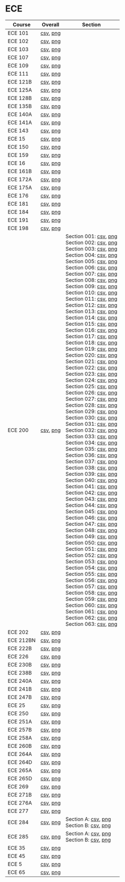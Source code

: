 # ECE

| Course | Overall | Section |
| ------ | ------- | ------- |
| ECE 101 | [csv](https://github.com/UCSD-Historical-Enrollment-Data/2024Winter/blob/main/overall/ECE%20101.csv), [png](https://raw.githubusercontent.com/UCSD-Historical-Enrollment-Data/2024Winter/main/plot_overall/ECE%20101.png) |  |
| ECE 102 | [csv](https://github.com/UCSD-Historical-Enrollment-Data/2024Winter/blob/main/overall/ECE%20102.csv), [png](https://raw.githubusercontent.com/UCSD-Historical-Enrollment-Data/2024Winter/main/plot_overall/ECE%20102.png) |  |
| ECE 103 | [csv](https://github.com/UCSD-Historical-Enrollment-Data/2024Winter/blob/main/overall/ECE%20103.csv), [png](https://raw.githubusercontent.com/UCSD-Historical-Enrollment-Data/2024Winter/main/plot_overall/ECE%20103.png) |  |
| ECE 107 | [csv](https://github.com/UCSD-Historical-Enrollment-Data/2024Winter/blob/main/overall/ECE%20107.csv), [png](https://raw.githubusercontent.com/UCSD-Historical-Enrollment-Data/2024Winter/main/plot_overall/ECE%20107.png) |  |
| ECE 109 | [csv](https://github.com/UCSD-Historical-Enrollment-Data/2024Winter/blob/main/overall/ECE%20109.csv), [png](https://raw.githubusercontent.com/UCSD-Historical-Enrollment-Data/2024Winter/main/plot_overall/ECE%20109.png) |  |
| ECE 111 | [csv](https://github.com/UCSD-Historical-Enrollment-Data/2024Winter/blob/main/overall/ECE%20111.csv), [png](https://raw.githubusercontent.com/UCSD-Historical-Enrollment-Data/2024Winter/main/plot_overall/ECE%20111.png) |  |
| ECE 121B | [csv](https://github.com/UCSD-Historical-Enrollment-Data/2024Winter/blob/main/overall/ECE%20121B.csv), [png](https://raw.githubusercontent.com/UCSD-Historical-Enrollment-Data/2024Winter/main/plot_overall/ECE%20121B.png) |  |
| ECE 125A | [csv](https://github.com/UCSD-Historical-Enrollment-Data/2024Winter/blob/main/overall/ECE%20125A.csv), [png](https://raw.githubusercontent.com/UCSD-Historical-Enrollment-Data/2024Winter/main/plot_overall/ECE%20125A.png) |  |
| ECE 128B | [csv](https://github.com/UCSD-Historical-Enrollment-Data/2024Winter/blob/main/overall/ECE%20128B.csv), [png](https://raw.githubusercontent.com/UCSD-Historical-Enrollment-Data/2024Winter/main/plot_overall/ECE%20128B.png) |  |
| ECE 135B | [csv](https://github.com/UCSD-Historical-Enrollment-Data/2024Winter/blob/main/overall/ECE%20135B.csv), [png](https://raw.githubusercontent.com/UCSD-Historical-Enrollment-Data/2024Winter/main/plot_overall/ECE%20135B.png) |  |
| ECE 140A | [csv](https://github.com/UCSD-Historical-Enrollment-Data/2024Winter/blob/main/overall/ECE%20140A.csv), [png](https://raw.githubusercontent.com/UCSD-Historical-Enrollment-Data/2024Winter/main/plot_overall/ECE%20140A.png) |  |
| ECE 141A | [csv](https://github.com/UCSD-Historical-Enrollment-Data/2024Winter/blob/main/overall/ECE%20141A.csv), [png](https://raw.githubusercontent.com/UCSD-Historical-Enrollment-Data/2024Winter/main/plot_overall/ECE%20141A.png) |  |
| ECE 143 | [csv](https://github.com/UCSD-Historical-Enrollment-Data/2024Winter/blob/main/overall/ECE%20143.csv), [png](https://raw.githubusercontent.com/UCSD-Historical-Enrollment-Data/2024Winter/main/plot_overall/ECE%20143.png) |  |
| ECE 15 | [csv](https://github.com/UCSD-Historical-Enrollment-Data/2024Winter/blob/main/overall/ECE%2015.csv), [png](https://raw.githubusercontent.com/UCSD-Historical-Enrollment-Data/2024Winter/main/plot_overall/ECE%2015.png) |  |
| ECE 150 | [csv](https://github.com/UCSD-Historical-Enrollment-Data/2024Winter/blob/main/overall/ECE%20150.csv), [png](https://raw.githubusercontent.com/UCSD-Historical-Enrollment-Data/2024Winter/main/plot_overall/ECE%20150.png) |  |
| ECE 159 | [csv](https://github.com/UCSD-Historical-Enrollment-Data/2024Winter/blob/main/overall/ECE%20159.csv), [png](https://raw.githubusercontent.com/UCSD-Historical-Enrollment-Data/2024Winter/main/plot_overall/ECE%20159.png) |  |
| ECE 16 | [csv](https://github.com/UCSD-Historical-Enrollment-Data/2024Winter/blob/main/overall/ECE%2016.csv), [png](https://raw.githubusercontent.com/UCSD-Historical-Enrollment-Data/2024Winter/main/plot_overall/ECE%2016.png) |  |
| ECE 161B | [csv](https://github.com/UCSD-Historical-Enrollment-Data/2024Winter/blob/main/overall/ECE%20161B.csv), [png](https://raw.githubusercontent.com/UCSD-Historical-Enrollment-Data/2024Winter/main/plot_overall/ECE%20161B.png) |  |
| ECE 172A | [csv](https://github.com/UCSD-Historical-Enrollment-Data/2024Winter/blob/main/overall/ECE%20172A.csv), [png](https://raw.githubusercontent.com/UCSD-Historical-Enrollment-Data/2024Winter/main/plot_overall/ECE%20172A.png) |  |
| ECE 175A | [csv](https://github.com/UCSD-Historical-Enrollment-Data/2024Winter/blob/main/overall/ECE%20175A.csv), [png](https://raw.githubusercontent.com/UCSD-Historical-Enrollment-Data/2024Winter/main/plot_overall/ECE%20175A.png) |  |
| ECE 176 | [csv](https://github.com/UCSD-Historical-Enrollment-Data/2024Winter/blob/main/overall/ECE%20176.csv), [png](https://raw.githubusercontent.com/UCSD-Historical-Enrollment-Data/2024Winter/main/plot_overall/ECE%20176.png) |  |
| ECE 181 | [csv](https://github.com/UCSD-Historical-Enrollment-Data/2024Winter/blob/main/overall/ECE%20181.csv), [png](https://raw.githubusercontent.com/UCSD-Historical-Enrollment-Data/2024Winter/main/plot_overall/ECE%20181.png) |  |
| ECE 184 | [csv](https://github.com/UCSD-Historical-Enrollment-Data/2024Winter/blob/main/overall/ECE%20184.csv), [png](https://raw.githubusercontent.com/UCSD-Historical-Enrollment-Data/2024Winter/main/plot_overall/ECE%20184.png) |  |
| ECE 191 | [csv](https://github.com/UCSD-Historical-Enrollment-Data/2024Winter/blob/main/overall/ECE%20191.csv), [png](https://raw.githubusercontent.com/UCSD-Historical-Enrollment-Data/2024Winter/main/plot_overall/ECE%20191.png) |  |
| ECE 198 | [csv](https://github.com/UCSD-Historical-Enrollment-Data/2024Winter/blob/main/overall/ECE%20198.csv), [png](https://raw.githubusercontent.com/UCSD-Historical-Enrollment-Data/2024Winter/main/plot_overall/ECE%20198.png) |  |
| ECE 200 | [csv](https://github.com/UCSD-Historical-Enrollment-Data/2024Winter/blob/main/overall/ECE%20200.csv), [png](https://raw.githubusercontent.com/UCSD-Historical-Enrollment-Data/2024Winter/main/plot_overall/ECE%20200.png) | Section 001: [csv](https://github.com/UCSD-Historical-Enrollment-Data/2024Winter/blob/main/section/ECE%20200_001.csv), [png](https://raw.githubusercontent.com/UCSD-Historical-Enrollment-Data/2024Winter/main/plot_section/ECE%20200_001.png)<br>Section 002: [csv](https://github.com/UCSD-Historical-Enrollment-Data/2024Winter/blob/main/section/ECE%20200_002.csv), [png](https://raw.githubusercontent.com/UCSD-Historical-Enrollment-Data/2024Winter/main/plot_section/ECE%20200_002.png)<br>Section 003: [csv](https://github.com/UCSD-Historical-Enrollment-Data/2024Winter/blob/main/section/ECE%20200_003.csv), [png](https://raw.githubusercontent.com/UCSD-Historical-Enrollment-Data/2024Winter/main/plot_section/ECE%20200_003.png)<br>Section 004: [csv](https://github.com/UCSD-Historical-Enrollment-Data/2024Winter/blob/main/section/ECE%20200_004.csv), [png](https://raw.githubusercontent.com/UCSD-Historical-Enrollment-Data/2024Winter/main/plot_section/ECE%20200_004.png)<br>Section 005: [csv](https://github.com/UCSD-Historical-Enrollment-Data/2024Winter/blob/main/section/ECE%20200_005.csv), [png](https://raw.githubusercontent.com/UCSD-Historical-Enrollment-Data/2024Winter/main/plot_section/ECE%20200_005.png)<br>Section 006: [csv](https://github.com/UCSD-Historical-Enrollment-Data/2024Winter/blob/main/section/ECE%20200_006.csv), [png](https://raw.githubusercontent.com/UCSD-Historical-Enrollment-Data/2024Winter/main/plot_section/ECE%20200_006.png)<br>Section 007: [csv](https://github.com/UCSD-Historical-Enrollment-Data/2024Winter/blob/main/section/ECE%20200_007.csv), [png](https://raw.githubusercontent.com/UCSD-Historical-Enrollment-Data/2024Winter/main/plot_section/ECE%20200_007.png)<br>Section 008: [csv](https://github.com/UCSD-Historical-Enrollment-Data/2024Winter/blob/main/section/ECE%20200_008.csv), [png](https://raw.githubusercontent.com/UCSD-Historical-Enrollment-Data/2024Winter/main/plot_section/ECE%20200_008.png)<br>Section 009: [csv](https://github.com/UCSD-Historical-Enrollment-Data/2024Winter/blob/main/section/ECE%20200_009.csv), [png](https://raw.githubusercontent.com/UCSD-Historical-Enrollment-Data/2024Winter/main/plot_section/ECE%20200_009.png)<br>Section 010: [csv](https://github.com/UCSD-Historical-Enrollment-Data/2024Winter/blob/main/section/ECE%20200_010.csv), [png](https://raw.githubusercontent.com/UCSD-Historical-Enrollment-Data/2024Winter/main/plot_section/ECE%20200_010.png)<br>Section 011: [csv](https://github.com/UCSD-Historical-Enrollment-Data/2024Winter/blob/main/section/ECE%20200_011.csv), [png](https://raw.githubusercontent.com/UCSD-Historical-Enrollment-Data/2024Winter/main/plot_section/ECE%20200_011.png)<br>Section 012: [csv](https://github.com/UCSD-Historical-Enrollment-Data/2024Winter/blob/main/section/ECE%20200_012.csv), [png](https://raw.githubusercontent.com/UCSD-Historical-Enrollment-Data/2024Winter/main/plot_section/ECE%20200_012.png)<br>Section 013: [csv](https://github.com/UCSD-Historical-Enrollment-Data/2024Winter/blob/main/section/ECE%20200_013.csv), [png](https://raw.githubusercontent.com/UCSD-Historical-Enrollment-Data/2024Winter/main/plot_section/ECE%20200_013.png)<br>Section 014: [csv](https://github.com/UCSD-Historical-Enrollment-Data/2024Winter/blob/main/section/ECE%20200_014.csv), [png](https://raw.githubusercontent.com/UCSD-Historical-Enrollment-Data/2024Winter/main/plot_section/ECE%20200_014.png)<br>Section 015: [csv](https://github.com/UCSD-Historical-Enrollment-Data/2024Winter/blob/main/section/ECE%20200_015.csv), [png](https://raw.githubusercontent.com/UCSD-Historical-Enrollment-Data/2024Winter/main/plot_section/ECE%20200_015.png)<br>Section 016: [csv](https://github.com/UCSD-Historical-Enrollment-Data/2024Winter/blob/main/section/ECE%20200_016.csv), [png](https://raw.githubusercontent.com/UCSD-Historical-Enrollment-Data/2024Winter/main/plot_section/ECE%20200_016.png)<br>Section 017: [csv](https://github.com/UCSD-Historical-Enrollment-Data/2024Winter/blob/main/section/ECE%20200_017.csv), [png](https://raw.githubusercontent.com/UCSD-Historical-Enrollment-Data/2024Winter/main/plot_section/ECE%20200_017.png)<br>Section 018: [csv](https://github.com/UCSD-Historical-Enrollment-Data/2024Winter/blob/main/section/ECE%20200_018.csv), [png](https://raw.githubusercontent.com/UCSD-Historical-Enrollment-Data/2024Winter/main/plot_section/ECE%20200_018.png)<br>Section 019: [csv](https://github.com/UCSD-Historical-Enrollment-Data/2024Winter/blob/main/section/ECE%20200_019.csv), [png](https://raw.githubusercontent.com/UCSD-Historical-Enrollment-Data/2024Winter/main/plot_section/ECE%20200_019.png)<br>Section 020: [csv](https://github.com/UCSD-Historical-Enrollment-Data/2024Winter/blob/main/section/ECE%20200_020.csv), [png](https://raw.githubusercontent.com/UCSD-Historical-Enrollment-Data/2024Winter/main/plot_section/ECE%20200_020.png)<br>Section 021: [csv](https://github.com/UCSD-Historical-Enrollment-Data/2024Winter/blob/main/section/ECE%20200_021.csv), [png](https://raw.githubusercontent.com/UCSD-Historical-Enrollment-Data/2024Winter/main/plot_section/ECE%20200_021.png)<br>Section 022: [csv](https://github.com/UCSD-Historical-Enrollment-Data/2024Winter/blob/main/section/ECE%20200_022.csv), [png](https://raw.githubusercontent.com/UCSD-Historical-Enrollment-Data/2024Winter/main/plot_section/ECE%20200_022.png)<br>Section 023: [csv](https://github.com/UCSD-Historical-Enrollment-Data/2024Winter/blob/main/section/ECE%20200_023.csv), [png](https://raw.githubusercontent.com/UCSD-Historical-Enrollment-Data/2024Winter/main/plot_section/ECE%20200_023.png)<br>Section 024: [csv](https://github.com/UCSD-Historical-Enrollment-Data/2024Winter/blob/main/section/ECE%20200_024.csv), [png](https://raw.githubusercontent.com/UCSD-Historical-Enrollment-Data/2024Winter/main/plot_section/ECE%20200_024.png)<br>Section 025: [csv](https://github.com/UCSD-Historical-Enrollment-Data/2024Winter/blob/main/section/ECE%20200_025.csv), [png](https://raw.githubusercontent.com/UCSD-Historical-Enrollment-Data/2024Winter/main/plot_section/ECE%20200_025.png)<br>Section 026: [csv](https://github.com/UCSD-Historical-Enrollment-Data/2024Winter/blob/main/section/ECE%20200_026.csv), [png](https://raw.githubusercontent.com/UCSD-Historical-Enrollment-Data/2024Winter/main/plot_section/ECE%20200_026.png)<br>Section 027: [csv](https://github.com/UCSD-Historical-Enrollment-Data/2024Winter/blob/main/section/ECE%20200_027.csv), [png](https://raw.githubusercontent.com/UCSD-Historical-Enrollment-Data/2024Winter/main/plot_section/ECE%20200_027.png)<br>Section 028: [csv](https://github.com/UCSD-Historical-Enrollment-Data/2024Winter/blob/main/section/ECE%20200_028.csv), [png](https://raw.githubusercontent.com/UCSD-Historical-Enrollment-Data/2024Winter/main/plot_section/ECE%20200_028.png)<br>Section 029: [csv](https://github.com/UCSD-Historical-Enrollment-Data/2024Winter/blob/main/section/ECE%20200_029.csv), [png](https://raw.githubusercontent.com/UCSD-Historical-Enrollment-Data/2024Winter/main/plot_section/ECE%20200_029.png)<br>Section 030: [csv](https://github.com/UCSD-Historical-Enrollment-Data/2024Winter/blob/main/section/ECE%20200_030.csv), [png](https://raw.githubusercontent.com/UCSD-Historical-Enrollment-Data/2024Winter/main/plot_section/ECE%20200_030.png)<br>Section 031: [csv](https://github.com/UCSD-Historical-Enrollment-Data/2024Winter/blob/main/section/ECE%20200_031.csv), [png](https://raw.githubusercontent.com/UCSD-Historical-Enrollment-Data/2024Winter/main/plot_section/ECE%20200_031.png)<br>Section 032: [csv](https://github.com/UCSD-Historical-Enrollment-Data/2024Winter/blob/main/section/ECE%20200_032.csv), [png](https://raw.githubusercontent.com/UCSD-Historical-Enrollment-Data/2024Winter/main/plot_section/ECE%20200_032.png)<br>Section 033: [csv](https://github.com/UCSD-Historical-Enrollment-Data/2024Winter/blob/main/section/ECE%20200_033.csv), [png](https://raw.githubusercontent.com/UCSD-Historical-Enrollment-Data/2024Winter/main/plot_section/ECE%20200_033.png)<br>Section 034: [csv](https://github.com/UCSD-Historical-Enrollment-Data/2024Winter/blob/main/section/ECE%20200_034.csv), [png](https://raw.githubusercontent.com/UCSD-Historical-Enrollment-Data/2024Winter/main/plot_section/ECE%20200_034.png)<br>Section 035: [csv](https://github.com/UCSD-Historical-Enrollment-Data/2024Winter/blob/main/section/ECE%20200_035.csv), [png](https://raw.githubusercontent.com/UCSD-Historical-Enrollment-Data/2024Winter/main/plot_section/ECE%20200_035.png)<br>Section 036: [csv](https://github.com/UCSD-Historical-Enrollment-Data/2024Winter/blob/main/section/ECE%20200_036.csv), [png](https://raw.githubusercontent.com/UCSD-Historical-Enrollment-Data/2024Winter/main/plot_section/ECE%20200_036.png)<br>Section 037: [csv](https://github.com/UCSD-Historical-Enrollment-Data/2024Winter/blob/main/section/ECE%20200_037.csv), [png](https://raw.githubusercontent.com/UCSD-Historical-Enrollment-Data/2024Winter/main/plot_section/ECE%20200_037.png)<br>Section 038: [csv](https://github.com/UCSD-Historical-Enrollment-Data/2024Winter/blob/main/section/ECE%20200_038.csv), [png](https://raw.githubusercontent.com/UCSD-Historical-Enrollment-Data/2024Winter/main/plot_section/ECE%20200_038.png)<br>Section 039: [csv](https://github.com/UCSD-Historical-Enrollment-Data/2024Winter/blob/main/section/ECE%20200_039.csv), [png](https://raw.githubusercontent.com/UCSD-Historical-Enrollment-Data/2024Winter/main/plot_section/ECE%20200_039.png)<br>Section 040: [csv](https://github.com/UCSD-Historical-Enrollment-Data/2024Winter/blob/main/section/ECE%20200_040.csv), [png](https://raw.githubusercontent.com/UCSD-Historical-Enrollment-Data/2024Winter/main/plot_section/ECE%20200_040.png)<br>Section 041: [csv](https://github.com/UCSD-Historical-Enrollment-Data/2024Winter/blob/main/section/ECE%20200_041.csv), [png](https://raw.githubusercontent.com/UCSD-Historical-Enrollment-Data/2024Winter/main/plot_section/ECE%20200_041.png)<br>Section 042: [csv](https://github.com/UCSD-Historical-Enrollment-Data/2024Winter/blob/main/section/ECE%20200_042.csv), [png](https://raw.githubusercontent.com/UCSD-Historical-Enrollment-Data/2024Winter/main/plot_section/ECE%20200_042.png)<br>Section 043: [csv](https://github.com/UCSD-Historical-Enrollment-Data/2024Winter/blob/main/section/ECE%20200_043.csv), [png](https://raw.githubusercontent.com/UCSD-Historical-Enrollment-Data/2024Winter/main/plot_section/ECE%20200_043.png)<br>Section 044: [csv](https://github.com/UCSD-Historical-Enrollment-Data/2024Winter/blob/main/section/ECE%20200_044.csv), [png](https://raw.githubusercontent.com/UCSD-Historical-Enrollment-Data/2024Winter/main/plot_section/ECE%20200_044.png)<br>Section 045: [csv](https://github.com/UCSD-Historical-Enrollment-Data/2024Winter/blob/main/section/ECE%20200_045.csv), [png](https://raw.githubusercontent.com/UCSD-Historical-Enrollment-Data/2024Winter/main/plot_section/ECE%20200_045.png)<br>Section 046: [csv](https://github.com/UCSD-Historical-Enrollment-Data/2024Winter/blob/main/section/ECE%20200_046.csv), [png](https://raw.githubusercontent.com/UCSD-Historical-Enrollment-Data/2024Winter/main/plot_section/ECE%20200_046.png)<br>Section 047: [csv](https://github.com/UCSD-Historical-Enrollment-Data/2024Winter/blob/main/section/ECE%20200_047.csv), [png](https://raw.githubusercontent.com/UCSD-Historical-Enrollment-Data/2024Winter/main/plot_section/ECE%20200_047.png)<br>Section 048: [csv](https://github.com/UCSD-Historical-Enrollment-Data/2024Winter/blob/main/section/ECE%20200_048.csv), [png](https://raw.githubusercontent.com/UCSD-Historical-Enrollment-Data/2024Winter/main/plot_section/ECE%20200_048.png)<br>Section 049: [csv](https://github.com/UCSD-Historical-Enrollment-Data/2024Winter/blob/main/section/ECE%20200_049.csv), [png](https://raw.githubusercontent.com/UCSD-Historical-Enrollment-Data/2024Winter/main/plot_section/ECE%20200_049.png)<br>Section 050: [csv](https://github.com/UCSD-Historical-Enrollment-Data/2024Winter/blob/main/section/ECE%20200_050.csv), [png](https://raw.githubusercontent.com/UCSD-Historical-Enrollment-Data/2024Winter/main/plot_section/ECE%20200_050.png)<br>Section 051: [csv](https://github.com/UCSD-Historical-Enrollment-Data/2024Winter/blob/main/section/ECE%20200_051.csv), [png](https://raw.githubusercontent.com/UCSD-Historical-Enrollment-Data/2024Winter/main/plot_section/ECE%20200_051.png)<br>Section 052: [csv](https://github.com/UCSD-Historical-Enrollment-Data/2024Winter/blob/main/section/ECE%20200_052.csv), [png](https://raw.githubusercontent.com/UCSD-Historical-Enrollment-Data/2024Winter/main/plot_section/ECE%20200_052.png)<br>Section 053: [csv](https://github.com/UCSD-Historical-Enrollment-Data/2024Winter/blob/main/section/ECE%20200_053.csv), [png](https://raw.githubusercontent.com/UCSD-Historical-Enrollment-Data/2024Winter/main/plot_section/ECE%20200_053.png)<br>Section 054: [csv](https://github.com/UCSD-Historical-Enrollment-Data/2024Winter/blob/main/section/ECE%20200_054.csv), [png](https://raw.githubusercontent.com/UCSD-Historical-Enrollment-Data/2024Winter/main/plot_section/ECE%20200_054.png)<br>Section 055: [csv](https://github.com/UCSD-Historical-Enrollment-Data/2024Winter/blob/main/section/ECE%20200_055.csv), [png](https://raw.githubusercontent.com/UCSD-Historical-Enrollment-Data/2024Winter/main/plot_section/ECE%20200_055.png)<br>Section 056: [csv](https://github.com/UCSD-Historical-Enrollment-Data/2024Winter/blob/main/section/ECE%20200_056.csv), [png](https://raw.githubusercontent.com/UCSD-Historical-Enrollment-Data/2024Winter/main/plot_section/ECE%20200_056.png)<br>Section 057: [csv](https://github.com/UCSD-Historical-Enrollment-Data/2024Winter/blob/main/section/ECE%20200_057.csv), [png](https://raw.githubusercontent.com/UCSD-Historical-Enrollment-Data/2024Winter/main/plot_section/ECE%20200_057.png)<br>Section 058: [csv](https://github.com/UCSD-Historical-Enrollment-Data/2024Winter/blob/main/section/ECE%20200_058.csv), [png](https://raw.githubusercontent.com/UCSD-Historical-Enrollment-Data/2024Winter/main/plot_section/ECE%20200_058.png)<br>Section 059: [csv](https://github.com/UCSD-Historical-Enrollment-Data/2024Winter/blob/main/section/ECE%20200_059.csv), [png](https://raw.githubusercontent.com/UCSD-Historical-Enrollment-Data/2024Winter/main/plot_section/ECE%20200_059.png)<br>Section 060: [csv](https://github.com/UCSD-Historical-Enrollment-Data/2024Winter/blob/main/section/ECE%20200_060.csv), [png](https://raw.githubusercontent.com/UCSD-Historical-Enrollment-Data/2024Winter/main/plot_section/ECE%20200_060.png)<br>Section 061: [csv](https://github.com/UCSD-Historical-Enrollment-Data/2024Winter/blob/main/section/ECE%20200_061.csv), [png](https://raw.githubusercontent.com/UCSD-Historical-Enrollment-Data/2024Winter/main/plot_section/ECE%20200_061.png)<br>Section 062: [csv](https://github.com/UCSD-Historical-Enrollment-Data/2024Winter/blob/main/section/ECE%20200_062.csv), [png](https://raw.githubusercontent.com/UCSD-Historical-Enrollment-Data/2024Winter/main/plot_section/ECE%20200_062.png)<br>Section 063: [csv](https://github.com/UCSD-Historical-Enrollment-Data/2024Winter/blob/main/section/ECE%20200_063.csv), [png](https://raw.githubusercontent.com/UCSD-Historical-Enrollment-Data/2024Winter/main/plot_section/ECE%20200_063.png) |
| ECE 202 | [csv](https://github.com/UCSD-Historical-Enrollment-Data/2024Winter/blob/main/overall/ECE%20202.csv), [png](https://raw.githubusercontent.com/UCSD-Historical-Enrollment-Data/2024Winter/main/plot_overall/ECE%20202.png) |  |
| ECE 212BN | [csv](https://github.com/UCSD-Historical-Enrollment-Data/2024Winter/blob/main/overall/ECE%20212BN.csv), [png](https://raw.githubusercontent.com/UCSD-Historical-Enrollment-Data/2024Winter/main/plot_overall/ECE%20212BN.png) |  |
| ECE 222B | [csv](https://github.com/UCSD-Historical-Enrollment-Data/2024Winter/blob/main/overall/ECE%20222B.csv), [png](https://raw.githubusercontent.com/UCSD-Historical-Enrollment-Data/2024Winter/main/plot_overall/ECE%20222B.png) |  |
| ECE 226 | [csv](https://github.com/UCSD-Historical-Enrollment-Data/2024Winter/blob/main/overall/ECE%20226.csv), [png](https://raw.githubusercontent.com/UCSD-Historical-Enrollment-Data/2024Winter/main/plot_overall/ECE%20226.png) |  |
| ECE 230B | [csv](https://github.com/UCSD-Historical-Enrollment-Data/2024Winter/blob/main/overall/ECE%20230B.csv), [png](https://raw.githubusercontent.com/UCSD-Historical-Enrollment-Data/2024Winter/main/plot_overall/ECE%20230B.png) |  |
| ECE 238B | [csv](https://github.com/UCSD-Historical-Enrollment-Data/2024Winter/blob/main/overall/ECE%20238B.csv), [png](https://raw.githubusercontent.com/UCSD-Historical-Enrollment-Data/2024Winter/main/plot_overall/ECE%20238B.png) |  |
| ECE 240A | [csv](https://github.com/UCSD-Historical-Enrollment-Data/2024Winter/blob/main/overall/ECE%20240A.csv), [png](https://raw.githubusercontent.com/UCSD-Historical-Enrollment-Data/2024Winter/main/plot_overall/ECE%20240A.png) |  |
| ECE 241B | [csv](https://github.com/UCSD-Historical-Enrollment-Data/2024Winter/blob/main/overall/ECE%20241B.csv), [png](https://raw.githubusercontent.com/UCSD-Historical-Enrollment-Data/2024Winter/main/plot_overall/ECE%20241B.png) |  |
| ECE 247B | [csv](https://github.com/UCSD-Historical-Enrollment-Data/2024Winter/blob/main/overall/ECE%20247B.csv), [png](https://raw.githubusercontent.com/UCSD-Historical-Enrollment-Data/2024Winter/main/plot_overall/ECE%20247B.png) |  |
| ECE 25 | [csv](https://github.com/UCSD-Historical-Enrollment-Data/2024Winter/blob/main/overall/ECE%2025.csv), [png](https://raw.githubusercontent.com/UCSD-Historical-Enrollment-Data/2024Winter/main/plot_overall/ECE%2025.png) |  |
| ECE 250 | [csv](https://github.com/UCSD-Historical-Enrollment-Data/2024Winter/blob/main/overall/ECE%20250.csv), [png](https://raw.githubusercontent.com/UCSD-Historical-Enrollment-Data/2024Winter/main/plot_overall/ECE%20250.png) |  |
| ECE 251A | [csv](https://github.com/UCSD-Historical-Enrollment-Data/2024Winter/blob/main/overall/ECE%20251A.csv), [png](https://raw.githubusercontent.com/UCSD-Historical-Enrollment-Data/2024Winter/main/plot_overall/ECE%20251A.png) |  |
| ECE 257B | [csv](https://github.com/UCSD-Historical-Enrollment-Data/2024Winter/blob/main/overall/ECE%20257B.csv), [png](https://raw.githubusercontent.com/UCSD-Historical-Enrollment-Data/2024Winter/main/plot_overall/ECE%20257B.png) |  |
| ECE 258A | [csv](https://github.com/UCSD-Historical-Enrollment-Data/2024Winter/blob/main/overall/ECE%20258A.csv), [png](https://raw.githubusercontent.com/UCSD-Historical-Enrollment-Data/2024Winter/main/plot_overall/ECE%20258A.png) |  |
| ECE 260B | [csv](https://github.com/UCSD-Historical-Enrollment-Data/2024Winter/blob/main/overall/ECE%20260B.csv), [png](https://raw.githubusercontent.com/UCSD-Historical-Enrollment-Data/2024Winter/main/plot_overall/ECE%20260B.png) |  |
| ECE 264A | [csv](https://github.com/UCSD-Historical-Enrollment-Data/2024Winter/blob/main/overall/ECE%20264A.csv), [png](https://raw.githubusercontent.com/UCSD-Historical-Enrollment-Data/2024Winter/main/plot_overall/ECE%20264A.png) |  |
| ECE 264D | [csv](https://github.com/UCSD-Historical-Enrollment-Data/2024Winter/blob/main/overall/ECE%20264D.csv), [png](https://raw.githubusercontent.com/UCSD-Historical-Enrollment-Data/2024Winter/main/plot_overall/ECE%20264D.png) |  |
| ECE 265A | [csv](https://github.com/UCSD-Historical-Enrollment-Data/2024Winter/blob/main/overall/ECE%20265A.csv), [png](https://raw.githubusercontent.com/UCSD-Historical-Enrollment-Data/2024Winter/main/plot_overall/ECE%20265A.png) |  |
| ECE 265D | [csv](https://github.com/UCSD-Historical-Enrollment-Data/2024Winter/blob/main/overall/ECE%20265D.csv), [png](https://raw.githubusercontent.com/UCSD-Historical-Enrollment-Data/2024Winter/main/plot_overall/ECE%20265D.png) |  |
| ECE 269 | [csv](https://github.com/UCSD-Historical-Enrollment-Data/2024Winter/blob/main/overall/ECE%20269.csv), [png](https://raw.githubusercontent.com/UCSD-Historical-Enrollment-Data/2024Winter/main/plot_overall/ECE%20269.png) |  |
| ECE 271B | [csv](https://github.com/UCSD-Historical-Enrollment-Data/2024Winter/blob/main/overall/ECE%20271B.csv), [png](https://raw.githubusercontent.com/UCSD-Historical-Enrollment-Data/2024Winter/main/plot_overall/ECE%20271B.png) |  |
| ECE 276A | [csv](https://github.com/UCSD-Historical-Enrollment-Data/2024Winter/blob/main/overall/ECE%20276A.csv), [png](https://raw.githubusercontent.com/UCSD-Historical-Enrollment-Data/2024Winter/main/plot_overall/ECE%20276A.png) |  |
| ECE 277 | [csv](https://github.com/UCSD-Historical-Enrollment-Data/2024Winter/blob/main/overall/ECE%20277.csv), [png](https://raw.githubusercontent.com/UCSD-Historical-Enrollment-Data/2024Winter/main/plot_overall/ECE%20277.png) |  |
| ECE 284 | [csv](https://github.com/UCSD-Historical-Enrollment-Data/2024Winter/blob/main/overall/ECE%20284.csv), [png](https://raw.githubusercontent.com/UCSD-Historical-Enrollment-Data/2024Winter/main/plot_overall/ECE%20284.png) | Section A: [csv](https://github.com/UCSD-Historical-Enrollment-Data/2024Winter/blob/main/section/ECE%20284_A.csv), [png](https://raw.githubusercontent.com/UCSD-Historical-Enrollment-Data/2024Winter/main/plot_section/ECE%20284_A.png)<br>Section B: [csv](https://github.com/UCSD-Historical-Enrollment-Data/2024Winter/blob/main/section/ECE%20284_B.csv), [png](https://raw.githubusercontent.com/UCSD-Historical-Enrollment-Data/2024Winter/main/plot_section/ECE%20284_B.png) |
| ECE 285 | [csv](https://github.com/UCSD-Historical-Enrollment-Data/2024Winter/blob/main/overall/ECE%20285.csv), [png](https://raw.githubusercontent.com/UCSD-Historical-Enrollment-Data/2024Winter/main/plot_overall/ECE%20285.png) | Section A: [csv](https://github.com/UCSD-Historical-Enrollment-Data/2024Winter/blob/main/section/ECE%20285_A.csv), [png](https://raw.githubusercontent.com/UCSD-Historical-Enrollment-Data/2024Winter/main/plot_section/ECE%20285_A.png)<br>Section B: [csv](https://github.com/UCSD-Historical-Enrollment-Data/2024Winter/blob/main/section/ECE%20285_B.csv), [png](https://raw.githubusercontent.com/UCSD-Historical-Enrollment-Data/2024Winter/main/plot_section/ECE%20285_B.png) |
| ECE 35 | [csv](https://github.com/UCSD-Historical-Enrollment-Data/2024Winter/blob/main/overall/ECE%2035.csv), [png](https://raw.githubusercontent.com/UCSD-Historical-Enrollment-Data/2024Winter/main/plot_overall/ECE%2035.png) |  |
| ECE 45 | [csv](https://github.com/UCSD-Historical-Enrollment-Data/2024Winter/blob/main/overall/ECE%2045.csv), [png](https://raw.githubusercontent.com/UCSD-Historical-Enrollment-Data/2024Winter/main/plot_overall/ECE%2045.png) |  |
| ECE 5 | [csv](https://github.com/UCSD-Historical-Enrollment-Data/2024Winter/blob/main/overall/ECE%205.csv), [png](https://raw.githubusercontent.com/UCSD-Historical-Enrollment-Data/2024Winter/main/plot_overall/ECE%205.png) |  |
| ECE 65 | [csv](https://github.com/UCSD-Historical-Enrollment-Data/2024Winter/blob/main/overall/ECE%2065.csv), [png](https://raw.githubusercontent.com/UCSD-Historical-Enrollment-Data/2024Winter/main/plot_overall/ECE%2065.png) |  |

